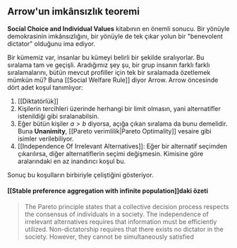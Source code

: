 ## Arrow'un imkânsızlık teoremi
**Social Choice and Individual Values** kitabının en önemli sonucu.
Bir yönüyle demokrasinin imkânsızlığını, bir yönüyle de tek çıkar yolun bir "benevolent dictator" olduğunu ima ediyor.

Bir kümemiz var, insanlar bu kümeyi belirli bir şekilde sıralıyorlar. Bu sıralama tam ve geçişli. Aradığımız şey şu, bir grup insanın farklı farklı sıralamalarını, bütün mevcut profiller için tek bir sıralamada özetlemek mümkün mü? Buna [[Social Welfare Rule]] diyor Arrow.
Arrow öncesinde dört adet koşul tanımlıyor: 
1. [[Diktatörlük]]
2. Kişilerin tercihleri üzerinde herhangi bir limit olmasın, yani alternatifler istenildiği gibi sıralanabilsin.
3. Eğer bütün kişiler $a > b$ diyorsa, açığa çıkan sıralama da bunu demelidir. Buna **Unanimity**, [[Pareto verimlilik|Pareto Optimality]] vesaire gibi isimler verilebiliyor.
4. [[Independence Of Irrelevant Alternatives]]: Eğer bir alternatif seçimden çıkarılırsa, diğer alternatiflerin seçimi değişmesin. Kimisine göre aralarındaki en az inandırıcı koşul bu.

Sonuç bu koşulların birbiriyle çeliştiğini gösteriyor.

#### [[Stable preference aggregation with infinite population]]daki özeti
> The Pareto principle states that a collective decision process respects the consensus of individuals in a society. The independence of irrelevant alternatives requires that information must be efficiently utilized. Non-dictatorship requires that there exists no dictator in the society. However, they cannot be simultaneously satisfied